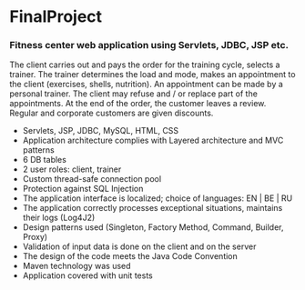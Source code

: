 # FinalProject
### Fitness center web application using Servlets, JDBC, JSP etc.

The client carries out and pays the order for the training cycle, selects a trainer. The trainer determines the load and mode, makes an appointment to the client (exercises, shells, nutrition). An appointment can be made by a personal trainer. The client may refuse and / or replace part of the appointments. At the end of the order, the customer leaves a review. Regular and corporate customers are given discounts.

*	Servlets, JSP, JDBC, MySQL, HTML, CSS
*	Application architecture complies with Layered architecture and MVC patterns
*	6 DB tables
*	2 user roles: client, trainer
*	Custom thread-safe connection pool
*	Protection against SQL Injection
*	The application interface is localized; choice of languages: EN | BE | RU
*	The application correctly processes exceptional situations, maintains their logs (Log4J2)
*	Design patterns used (Singleton, Factory Method, Command, Builder, Proxy)
*	Validation of input data is done on the client and on the server
*	The design of the code meets the Java Code Convention
*	Maven technology was used
*	Application covered with unit tests
